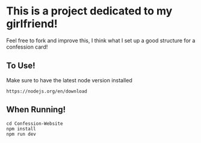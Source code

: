 # This is a project dedicated to my girlfriend!
Feel free to fork and improve this, I think what I set up a good structure for a confession card!

## To Use!
Make sure to have the latest node version installed
```
https://nodejs.org/en/download
```

## When Running!
```
cd Confession-Website
npm install
npm run dev
```
